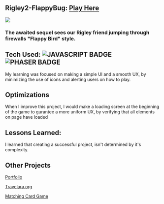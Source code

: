 ## Rigley2-FlappyBug: <a href="https://codepen.io/ShawnBasquiat/full/bGVWpYw" target="_blank">Play Here</a>

<a href="https://codepen.io/ShawnBasquiat/full/bGVWpYw" target="_blank"><img src="https://github.com/CharlesCreativeContent/CharlesCreativeContent/raw/main/images/gif2.gif" /></a>

### The awaited sequel sees our Rigley friend jumping through firewalls "Flappy Bird" style.

## Tech Used: ![JAVASCRIPT BADGE](https://img.shields.io/static/v1?label=|&message=JAVASCRIPT&color=3c7f5d&style=plastic&logo=javascript)![PHASER BADGE](https://img.shields.io/static/v1?label=|&message=PHASER.JS&color=285f65&style=plastic&logo=phaser)

My learning was focused on making a simple UI and a smooth UX, by minimizing the use of icons and alerting users on how to play. 

## Optimizations

When I improve this project, I would make a loading screen at the beginning of the game to gurantee a more uniform UX, by verifying that all elements on page have loaded

## Lessons Learned:

I learned that creating a successful project, isn't determined by it's complexity.



## Other Projects
<a target="_blank" href="https://github.com/CharlesCreativeContent/Portfolio2021">Portfolio</a>

<a target="_blank" href="https://github.com/CharlesCreativeContent/lucid">Travelara.org</a>

<a target="_blank" href="https://github.com/CharlesCreativeContent/matching-card-game"> Matching Card Game</a>

